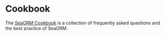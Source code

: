 # Cookbook

The [SeaORM Cookbook](https://www.sea-ql.org/sea-orm-cookbook/) is a collection of frequently asked questions and the best practice of SeaORM.
